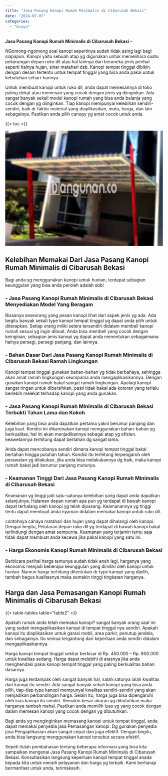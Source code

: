 ```yaml
---
title: "Jasa Pasang Kanopi Rumah Minimalis di Cibarusah Bekasi"
date: "2024-07-07"
categories: 
  - "biaya"
---
```


**Jasa Pasang Kanopi Rumah Minimalis di Cibarusah Bekasi** –

NGomong-ngomong soal kanopi sepertinya sudah tidak asing lagi bagi siapapun. Kanopi yaitu sebuah atap yg digunakan untuk memelihara suatu pekarangan depan ruko dll atau hal lainnya dari beraneka jenis perihal seperti halnya hujan, sinar matahari dsb. Kanopi tempat tinggal dibikin dengan desain tertentu untuk tempat tinggal yang bisa anda pakai untuk kebutuhan sehari-harinya.

Untuk membuat kanopi untuk ruko dll, anda dapat memesannya di toko paling dekat atau memesan yang cocok dengan jenis yg diinginkan. Ada sangat banyak sekali model kanopi rumah yang bisa anda belanja yang cocok dengan yg diinginkan. Tiap kanopi mempunyai kelebihan sendiri-sendiri, baik dr faktor material yang diaplikasikan, mutu, harga, dan lain sebagainya. Pastikan anda pilih canopy yg amat cocok untuk anda.

{{< toc >}}

![Jasa Pasang Kanopi Rumah Minimalis di Cibarusah Bekasi](/images/harga-kanopi-minimalis-70.png)

## Kelebihan Memakai Dari Jasa Pasang Kanopi Rumah Minimalis di Cibarusah Bekasi

Bagi anda yg menggunakan kanopi untuk hunian, terdapat sebagian keunggulan yang bisa anda peroleh adalah sbb!

### \- Jasa Pasang Kanopi Rumah Minimalis di Cibarusah Bekasi Menyediakan Model Yang Beragam

Biasanya seseorang yang pesan kanopi lihat dari aspek jenis yg ada. Ada begitu banyak sekali type kanopi tempat tinggal yg dapat anda pilih untuk diterapkan. Setiap orang miliki selera tersendiri didalam membeli kanopi rumah sesuai yg ingin dibuat. Anda bisa membeli yang cocok dengan keinginan, sebagian jenis kanopi yg dapat anda menentukan sebagaimana halnya persegi, persegi panjang, dan lainnya.

### \- Bahan Dasar Dari Jasa Pasang Kanopi Rumah Minimalis di Cibarusah Bekasi Ramah Lingkungan

Kanopi tempat tinggal gunakan bahan-bahan yg tidak berbahaya, sehingga akan amat ramah lingkungan seumpama anda mengaplikasikannya. Dengan gunakan kanopi rumah bakal sangat ramah lingkungan. Apalagi kanopi sangat ringan untuk dibersihkan, pasti tidak bakal ada kotoran yang terlalu berlebih melekat terhadap kanopi yang anda gunakan.

### \- Jasa Pasang Kanopi Rumah Minimalis di Cibarusah Bekasi Terbukti Tahan Lama dan Kokoh

Kelebihan yang bisa anda dapatkan pertama yakni berumur panjang dan juga kuat. Kondisi ini dikarenakan kanopi menggunakan bahan-bahan yg berkualitas, hal ini akan menjadikannya sebagai atap yg efisien. keawetannya terhitung dapat bertahan dg sangat lama.

Anda dapat mencobanya sendiri dimana kanopi tempat tinggal bakal bertahan hingga puluhan tahun. Kondisi itu terhitung terpengaruh oleh perawatan yg dilakukan, jika anda bisa melakukannya dg baik, maka kanopi rumah bakal jadi berumur panjang mutunya.

### \- Keamanan Tinggi Dari Jasa Pasang Kanopi Rumah Minimalis di Cibarusah Bekasi

Keamanan yg tinggi jadi satu-satunya kelebihan yang dapat anda dapatkan selanjutnya. Halaman depan rumah apa pun yg terdapat di bawah kanopi dapat terhalang oleh kanopi yg telah dipasang. Keamanannya yg tinggi tentu dapat membuat anda nyaman didalam memakai kanopi untuk ruko dll.

contohnya cahaya matahari dan hujan yang dapat dihalangi oleh kanopi. Dengan begitu, Pelataran depan ruko dll yg terdapat di bawah kanopi bakal terlindungi dengan amat sempurna. Keamanan yang terjamin tentu saja tidak dapat membuat anda kecewa jika pakai kanopi yang satu ini.

### \- Harga Ekonomis Kanopi Rumah Minimalis di Cibarusah Bekasi

Berbicara perihal harga tentunya sudah tidak aneh lagi, harganya yang ekonomis menjadi beberapa keunggulan yang dimiliki oleh kanopi untuk hunian. Namun harga terhitung ditentukan dr type kanopi yang dipilih, tambah bagus kualitasnya maka semakin tinggi tingkatan harganya.

## Harga dan Jasa Pemasangan Kanopi Rumah Minimalis di Cibarusah Bekasi

{{< table-tables table="table2" >}}

Apakah rumah anda telah memakai kanopi? sangat banyak orang saat ini yang sudah mengaplikasikan kanopi di tempat tinggal nya sendiri. Apakah kanopi itu diaplikasikan untuk garasi mobil, area parkir, penutup jendela, dan sebagainya. Itu semua tergantung dari keperluan anda sendiri didalam mengaplikasikannya.

Harga kanopi tempat tinggal sekitar berkisar di Rp. 450.000 – Rp. 800.000 untuk kwalitas sedang. Harga dapat melebihi di atasnya jika anda menghendaki pakai kanopi tempat tinggal yang paling berkualitas bahan dasarnya.

Harga juga terdampak oleh sangat banyak hal, salah satunya ialah kwalitas dari kanopi itu sendiri. Ada sangat banyak sekali kanopi yang bisa anda pilih, tiap-tiap type kanopi mempunyai kwalitas sendiri-sendiri yang akan menjadikan perbandingan harga. Selain itu, harga juga bisa dipengaruhi oleh luas kanopi itu sendiri. Semakin besar ukuran yg dibutuhkan maka harganya tambah mahal. Pastikan anda memilih luas yg yang cocok dengan dalam memesan kanopi yang cocok dengan yg dibutuhkan.

Bagi anda yg menginginkan memasang kanopi untuk tempat tinggal, anda dapat memakai penyedia jasa Pemasangan kanopi. Dg gunakan penyedia jasa Pengaplikasian akan sangat cepat dan juga efektif. Dengan begitu, anda bisa langsung menggunakan kanopi tersebut secara efektif.

Sepeti itulah pembahasan tentang beberapa informasi yang bisa kita sampaikan mengenai Jasa Pasang Kanopi Rumah Minimalis di Cibarusah Bekasi. Konsultasikan langsung keperluan kanopi tempat tinggal anada kepada kita untuk meraih pelayanan dan harga yg terbaik. Kami berharap bermanfaat untuk anda, terimakasih.

